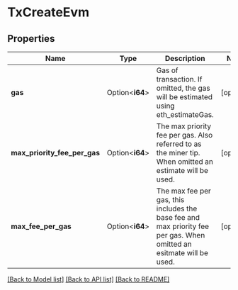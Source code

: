 # TxCreateEvm

## Properties

Name | Type | Description | Notes
------------ | ------------- | ------------- | -------------
**gas** | Option<**i64**> | Gas of transaction. If omitted, the gas will be estimated using eth_estimateGas. | [optional]
**max_priority_fee_per_gas** | Option<**i64**> | The max priority fee per gas. Also referred to as the miner tip. When omitted an estimate will be used. | [optional]
**max_fee_per_gas** | Option<**i64**> | The max fee per gas, this includes the base fee and max priority fee per gas. When omitted an esitmate will be used. | [optional]

[[Back to Model list]](../README.md#documentation-for-models) [[Back to API list]](../README.md#documentation-for-api-endpoints) [[Back to README]](../README.md)



